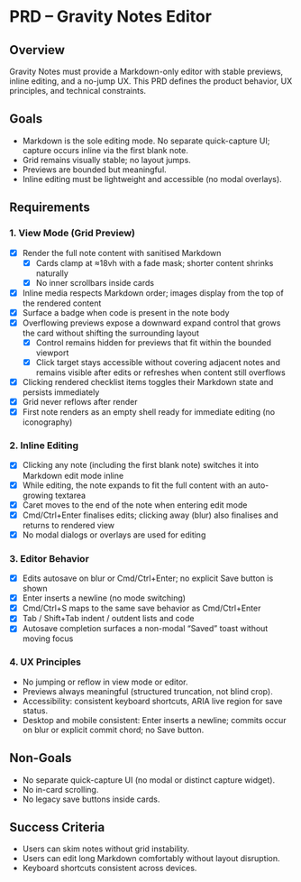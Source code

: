 # PRD – Gravity Notes Editor

## Overview
Gravity Notes must provide a Markdown-only editor with stable previews, inline editing, and a no-jump UX. This PRD defines the product behavior, UX principles, and technical constraints.

## Goals
- Markdown is the sole editing mode. No separate quick-capture UI; capture occurs inline via the first blank note.
- Grid remains visually stable; no layout jumps.
- Previews are bounded but meaningful.
- Inline editing must be lightweight and accessible (no modal overlays).

## Requirements

### 1. View Mode (Grid Preview)
- [x] Render the full note content with sanitised Markdown
  - [x] Cards clamp at ≈18vh with a fade mask; shorter content shrinks naturally
  - [x] No inner scrollbars inside cards
- [x] Inline media respects Markdown order; images display from the top of the rendered content
- [x] Surface a badge when code is present in the note body
- [x] Overflowing previews expose a downward expand control that grows the card without shifting the surrounding layout
  - [x] Control remains hidden for previews that fit within the bounded viewport
  - [x] Click target stays accessible without covering adjacent notes and remains visible after edits or refreshes when content still overflows
- [x] Clicking rendered checklist items toggles their Markdown state and persists immediately
- [x] Grid never reflows after render
- [x] First note renders as an empty shell ready for immediate editing (no iconography)

### 2. Inline Editing
- [x] Clicking any note (including the first blank note) switches it into Markdown edit mode inline
- [x] While editing, the note expands to fit the full content with an auto-growing textarea
- [x] Caret moves to the end of the note when entering edit mode
- [x] Cmd/Ctrl+Enter finalises edits; clicking away (blur) also finalises and returns to rendered view
- [x] No modal dialogs or overlays are used for editing

### 3. Editor Behavior
- [x] Edits autosave on blur or Cmd/Ctrl+Enter; no explicit Save button is shown
- [x] Enter inserts a newline (no mode switching)
- [x] Cmd/Ctrl+S maps to the same save behavior as Cmd/Ctrl+Enter
- [x] Tab / Shift+Tab indent / outdent lists and code
- [x] Autosave completion surfaces a non-modal “Saved” toast without moving focus

### 4. UX Principles
- No jumping or reflow in view mode or editor.
- Previews always meaningful (structured truncation, not blind crop).
- Accessibility: consistent keyboard shortcuts, ARIA live region for save status.
- Desktop and mobile consistent: Enter inserts a newline; commits occur on blur or explicit commit chord; no Save button.

## Non-Goals
- No separate quick-capture UI (no modal or distinct capture widget).
- No in-card scrolling.
- No legacy save buttons inside cards.

## Success Criteria
- Users can skim notes without grid instability.
- Users can edit long Markdown comfortably without layout disruption.
- Keyboard shortcuts consistent across devices.
